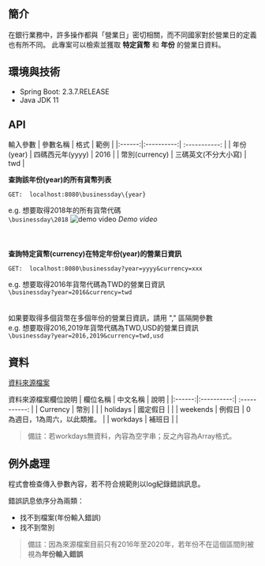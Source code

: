 ## 簡介

在銀行業務中，許多操作都與「營業日」密切相關，而不同國家對於營業日的定義也有所不同。
此專案可以檢索並獲取 **特定貨幣** 和 **年份** 的營業日資料。

## 環境與技術

* Spring Boot: 2.3.7.RELEASE
* Java JDK 11

## API

輸入參數
|  參數名稱  |    格式    |  範例  |
|:------:|:----------:| :-----------: |
|  年份(year)  | 四碼西元年(yyyy)  | 2016 |
| 幣別(currency)  |   三碼英文(不分大小寫)   | twd |
<br>

**查詢該年份(year)的所有貨幣列表**
```
GET:  localhost:8080\businessday\{year}
```
e.g.  想要取得2018年的所有貨幣代碼<br>
`\businessday\2018`
![demo video](https://github.com/windsorliu/businessday/images/getCurrencyList.gif)
*Demo video*
<br>
<br>
<br>
<br>
**查詢特定貨幣(currency)在特定年份(year)的營業日資訊**
```
GET:  localhost:8080\businessday?year=yyyy&currency=xxx
```
e.g.  想要取得2016年貨幣代碼為TWD的營業日資訊<br>
`\businessday?year=2016&currency=twd`
<br>
<br>
<br>
如果要取得多個貨幣在多個年份的營業日資訊，請用 "," 區隔開參數<br>
e.g.  想要取得2016,2019年貨幣代碼為TWD,USD的營業日資訊<br>
`\businessday?year=2016,2019&currency=twd,usd`
<br>

## 資料

[資料來源檔案](https://github.com/windsorliu/businessday/tree/main/src/main/resources/static)

資料來源檔案欄位說明
|  欄位名稱  |  中文名稱  |  說明  |
|:------:|:----------:| :-----------: |
| Currency  | 幣別     |  |
| holidays  | 國定假日 |  |
| weekends  | 例假日   | 0為週日，1為周六，以此類推。 |
| workdays  | 補班日   |  |

>備註：若workdays無資料，內容為空字串；反之內容為Array格式。


## 例外處理

程式會檢查傳入參數內容，若不符合規範則以log紀錄錯誤訊息。

錯誤訊息依序分為兩類：
* 找不到檔案(年份輸入錯誤)
* 找不到幣別

>備註：因為來源檔案目前只有2016年至2020年，若年份不在這個區間則被視為**年份輸入錯誤**

